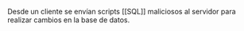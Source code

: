 Desde un cliente se envían scripts [[SQL]] maliciosos al servidor para realizar cambios en la base de datos.